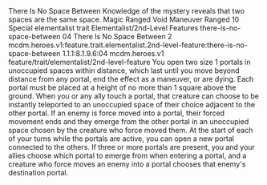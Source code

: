 <ability>
  <name>There Is No Space Between</name>
  <flavor>Knowledge of the mystery reveals that two spaces are the same space.</flavor>
  <keywords>
    <keyword>Magic</keyword>
    <keyword>Ranged</keyword>
    <keyword>Void</keyword>
  </keywords>
  <type>Maneuver</type>
  <distance>Ranged 10</distance>
  <target>Special</target>
  <metadata>
    <class>elementalist</class>
    <feature_type>trait</feature_type>
    <file_dpath>Elementalist/2nd-Level Features</file_dpath>
    <item_id>there-is-no-space-between</item_id>
    <item_index>04</item_index>
    <item_name>There Is No Space Between</item_name>
    <level>2</level>
    <scc>mcdm.heroes.v1:feature.trait.elementalist.2nd-level-feature:there-is-no-space-between</scc>
    <scdc>1.1.1:8.1.9.6:04</scdc>
    <source>mcdm.heroes.v1</source>
    <type>feature/trait/elementalist/2nd-level-feature</type>
  </metadata>
  <effects>
    <effect type="mundane">You open two size 1 portals in unoccupied spaces within distance, which last until you move beyond distance from any portal, end the effect as a maneuver, or are dying. Each portal must be placed at a height of no more than 1 square above the ground. When you or any ally touch a portal, that creature can choose to be instantly teleported to an unoccupied space of their choice adjacent to the other portal. If an enemy is force moved into a portal, their forced movement ends and they emerge from the other portal in an unoccupied space chosen by the creature who force moved them.
At the start of each of your turns while the portals are active, you can open a new portal connected to the others. If three or more portals are present, you and your allies choose which portal to emerge from when entering a portal, and a creature who force moves an enemy into a portal chooses that enemy&apos;s destination portal.</effect>
  </effects>
</ability>
